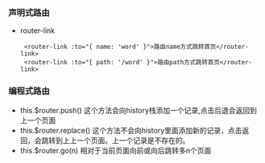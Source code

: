 ### 声明式路由

- router-link

  ```vue
   <router-link :to="{ name: 'word' }">路由name方式跳转首页</router-link>
   <router-link :to="{ path: '/word' }">路由path方式跳转首页</router-link>
  ```

### 编程式路由

- this.$router.push()  这个方法会向history栈添加一个记录,点击后退会返回到上一个页面
- this.$router.replace() 这个方法不会向history里面添加新的记录，点击返回，会跳转到上上一个页面。上一个记录是不存在的。
- this.$router.go(n) 相对于当前页面向前或向后跳转多n个页面